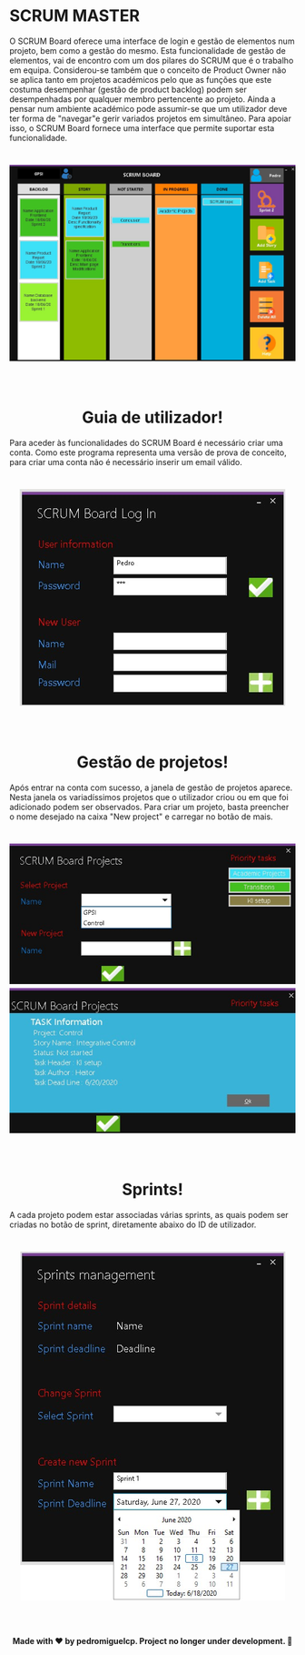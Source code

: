 <h1> SCRUM MASTER </h1>

<p> O SCRUM Board oferece uma interface de login e gestão de elementos num projeto, bem como a gestão do mesmo. Esta funcionalidade de gestão de elementos, vai de encontro com um dos pilares do SCRUM que é o trabalho em equipa. Considerou-se também que o conceito de Product Owner não se aplica tanto em projetos académicos pelo que as funções que este costuma desempenhar (gestão de product backlog) podem ser desempenhadas por qualquer membro pertencente ao projeto. Ainda a pensar num ambiente académico pode assumir-se que um utilizador deve ter forma de "navegar"e gerir variados projetos em simultâneo. Para apoiar isso, o SCRUM Board fornece uma interface que permite suportar esta funcionalidade.</p>

<h1 align="center">
    <img alt="ScrumBoardFull" title="ScrumBoardFull" src="ScrumBoardFull.jpg" />
</h1>



<br>




<h1 align="center">
    Guia de utilizador!
</h1>


<p> Para aceder às funcionalidades do SCRUM Board é necessário criar uma conta. Como
este programa representa uma versão de prova de conceito, para criar uma conta não é
necessário inserir um email válido.</p>

<h1 align="center">
    <img alt="LogIn" title="LogIn" src="LogIn.jpg" />
</h1>


<br>




<h1 align="center">
    Gestão de projetos!
</h1>

<p> Após entrar na conta com sucesso, a janela de gestão de projetos aparece. Nesta janela os variadíssimos projetos que o utilizador criou ou em que foi adicionado podem ser observados. Para criar um projeto, basta preencher o nome desejado na caixa "New project" e carregar no botão de mais.</p>

<h1 align="center">
    <img alt="PriorityTasks2" title="PriorityTasks2" src="PriorityTasks2.jpg" />
    <img alt="PriorityTasks2Details" title="PriorityTasks2Details" src="PriorityTasks2Details.jpg" />
</h1>


<br>




<h1 align="center">
    Sprints!
</h1>

<p> A cada projeto podem estar associadas várias sprints, as quais podem ser criadas no botão de sprint, diretamente abaixo do ID de utilizador.</p>

<h1 align="center">
    <img alt="CreateSprint" title="CreateSprint" src="CreateSprint.jpg" />
</h1>







<br>
<h4 align="center">
    Made with ❤ by pedromiguelcp. Project no longer under development. 🏁
</h4>